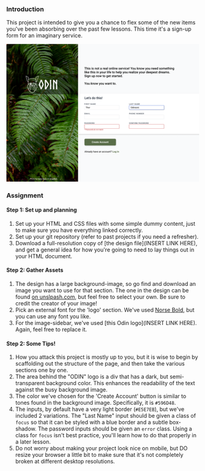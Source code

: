 ### Introduction
This project is intended to give you a chance to flex some of the new items you've been absorbing over the past few lessons. This time it's a sign-up form for an imaginary service.

![project](./sign-up-form.png)

### Assignment

<div class="lesson-content__panel" markdown="1">

#### Step 1: Set up and planning

1. Set up your HTML and CSS files with some simple dummy content, just to make sure you have everything linked correctly.
2. Set up your git repository (refer to past projects if you need a refresher).
3. Download a full-resolution copy of [the design file](INSERT LINK HERE), and get a general idea for how you're going to need to lay things out in your HTML document.

#### Step 2: Gather Assets

1. The design has a large background-image, so go find and download an image you want to use for that section. The one in the design can be found [on unslpash.com](https://unsplash.com/photos/25xggax4bSA), but feel free to select your own. Be sure to credit the creator of your image!
2. Pick an external font for the 'logo' section. We've used [Norse Bold](https://github.com/TheOdinProject/theodinproject/blob/main/app/assets/fonts/Norse-Bold.otf), but you can use any font you like.
3. For the image-sidebar, we've used [this Odin logo](INSERT LINK HERE). Again, feel free to replace it.

#### Step 2: Some Tips!

1. How you attack this project is mostly up to you, but it is wise to begin by scaffolding out the structure of the page, and then take the various sections one by one.
2. The area behind the "ODIN" logo is a div that has a dark, but semi-transparent background color. This enhances the readability of the text against the busy background image.
3. The color we've chosen for the 'Create Account' button is similar to tones found in the background image. Specifically, it is `#596D48`.
4. The inputs, by default have a very light border (`#E5E7EB`), but we've included 2 variations. The "Last Name" input should be given a class of `focus` so that it can be styled with a blue border and a subtle box-shadow. The password inputs should be given an `error` class. Using a class for `focus` isn't best practice, you'll learn how to do that properly in a later lesson.
5. Do not worry about making your project look nice on mobile, but DO resize your browser a little bit to make sure that it's not completely broken at different desktop resolutions.
</div>